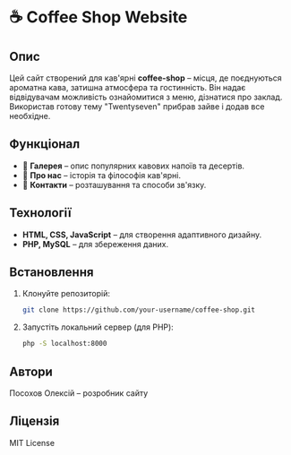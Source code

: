 # ☕ Coffee Shop Website

## Опис
Цей сайт створений для кав'ярні **coffee-shop** – місця, де поєднуються ароматна кава, затишна атмосфера та гостинність. Він надає відвідувачам можливість ознайомитися з меню, дізнатися про заклад.  
Використав готову тему "Twentyseven" прибрав зайве і додав все необхідне.

## Функціонал
- 📖 **Галерея** – опис популярних кавових напоїв та десертів.
- 🏡 **Про нас** – історія та філософія кав'ярні.
- 📍 **Контакти** – розташування та способи зв'язку.


## Технології
- **HTML, CSS, JavaScript** – для створення адаптивного дизайну.
- **PHP, MySQL** – для збереження даних.

## Встановлення
1. Клонуйте репозиторій:
   ```sh
   git clone https://github.com/your-username/coffee-shop.git
   ```
2. Запустіть локальний сервер (для PHP):
   ```sh
   php -S localhost:8000
   ```

## Автори
Посохов Олексій – розробник сайту

## Ліцензія
MIT License
